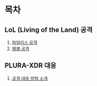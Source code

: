 # 목차

## LoL (Living of the Land) 공격

1. [파일리스 공격](lol/fileless_attack.md)
2. [웹쉘 공격](lol/webshell_attack_steps.md)

## PLURA-XDR 대응

1. [공격 대응 방법 소개](lol/plura_waf_xdr_detection.md)
